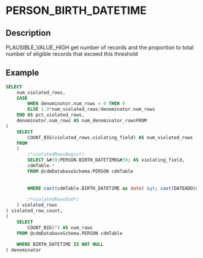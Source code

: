 



# PERSON_BIRTH_DATETIME



## Description
PLAUSIBLE_VALUE_HIGH
get number of records and the proportion to total number of eligible records that exceed this threshold



## Example
```sql
SELECT 
	num_violated_rows, 
	CASE 
		WHEN denominator.num_rows = 0 THEN 0 
		ELSE 1.0*num_violated_rows/denominator.num_rows 
	END AS pct_violated_rows, 
  	denominator.num_rows AS num_denominator_rowsFROM
(
	SELECT 
		COUNT_BIG(violated_rows.violating_field) AS num_violated_rows
	FROM
	(
		/*violatedRowsBegin*/
		SELECT &#39;PERSON.BIRTH_DATETIME&#39; AS violating_field, 
		cdmTable.*
    	FROM @cdmDatabaseSchema.PERSON cdmTable
    		
    		
      	WHERE cast(cdmTable.BIRTH_DATETIME as date) &gt; cast(DATEADD(dd,1,GETDATE()) as date)
    	
		/*violatedRowsEnd*/
	) violated_rows
) violated_row_count,
(
	SELECT 
		COUNT_BIG(*) AS num_rows
	FROM @cdmDatabaseSchema.PERSON cdmTable
		
  	WHERE BIRTH_DATETIME IS NOT NULL
) denominator
```

